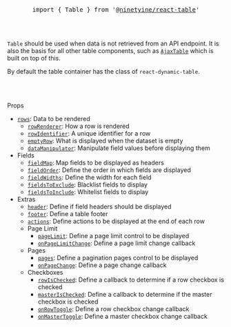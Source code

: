 <div align="center">
  <pre>import { Table } from '<a href="https://www.npmjs.com/package/@ninetynine/react-table" target="_blank">@ninetyine/react-table</a>'</pre>
</div>

<br />
<br />

`Table` should be used when data is not retrieved from an API endpoint.
It is also the basis for all other table components, such as [`AjaxTable`](/docs/ajax-table.md) which is built on top of this.

By default the table container has the class of `react-dynamic-table`.

<br />
<br />

Props
* [`rows`](./table/rows.md): Data to be rendered
  * [`rowRenderer`](./table/row-renderer.md): How a row is rendered
  * [`rowIdentifier`](./table/row-identifier.md): A unique identifier for a row
  * [`emptyRow`](./table/empty-row.md): What is displayed when the dataset is empty
  * [`dataManipulator`](./table/data-manipulator.md): Manipulate field values before displaying them
* Fields
  * [`fieldMap`](./table/field-map.md): Map fields to be displayed as headers
  * [`fieldOrder`](./table/field-order.md): Define the order in which fields are displayed
  * [`fieldWidths`](./table/field-widths.md): Define the width for each field
  * [`fieldsToExclude`](./table/fields-to-exclude.md): Blacklist fields to display
  * [`fieldsToInclude`](./table/fields-to-include.md): Whitelist fields to display
* Extras
  * [`header`](./table/header.md): Define if field headers should be displayed
  * [`footer`](./table/footer.md): Define a table footer
  * [`actions`](./table/actions.md): Define actions to be displayed at the end of each row
  * Page Limit
    * [`pageLimit`](./table/page-limit.md): Define a page limit control to be displayed
    * [`onPageLimitChange`](./table/on-page-limit-change.md): Define a page limit change callback
  * Pages
    * [`pages`](./table/pages.md): Define a pagination pages control to be displayed
    * [`onPageChange`](./table/on-page-change.md): Define a page change callback
  * Checkboxes
    * [`rowIsChecked`](./table/row-is-checked.md): Define a callback to determine if a row checkbox is checked
    * [`masterIsChecked`](./table/master-is-checked.md): Define a callback to determine if the master checkbox is checked
    * [`onRowToggle`](./table/on-row-toggle.md): Define a row checkbox change callback
    * [`onMasterToggle`](./table/on-master-toggle.md):
    Define a master checkbox change callback
